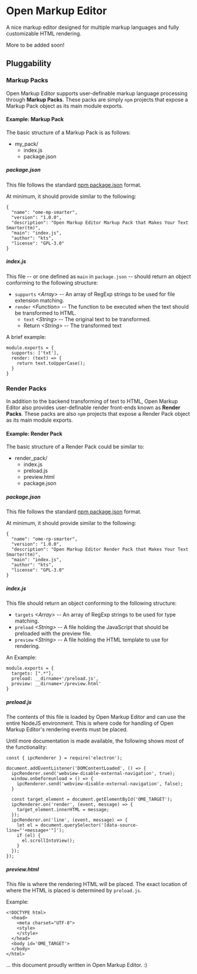 # Open Markup Editor
A nice markup editor designed for multiple markup languages and fully customizable HTML rendering.

More to be added soon!

## Pluggability
### Markup Packs
Open Markup Editor supports user-definable markup language processing through **Markup Packs**. These packs are simply `npm` projects that expose a Markup Pack object as its main module exports.

#### Example: Markup Pack
The basic structure of a Markup Pack is as follows:

  * my_pack/
    * index.js
    * package.json

##### package.json
This file follows the standard [npm package.json](https://docs.npmjs.com/files/package.json) format.

At minimum, it should provide similar to the following:

    {
      "name": "ome-mp-smarter",
      "version": "1.0.0",
      "description": "Open Markup Editor Markup Pack that Makes Your Text Smarter(tm)",
      "main": "index.js",
      "author": "kts",
      "license": "GPL-3.0"
    }

##### index.js
This file -- or one defined as `main` in `package.json` -- should return an object conforming to the following structure:

  * `supports` *&lt;Array&gt;* -- An array of RegExp strings to be used for file extension matching.
  * `render` *&lt;Function&gt;* -- The function to be executed when the text should be transformed to HTML.
    * `text` *&lt;String&gt;* -- The original text to be transformed.
    * Return *&lt;String&gt;* -- The transformed text

A brief example:

    module.exports = {
      supports: ['txt'],
      render: (text) => {
        return text.toUpperCase();
      }
    }

### Render Packs
In addition to the backend transforming of text to HTML, Open Markup Editor also provides user-definable render front-ends known as **Render Packs**. These packs are also `npm` projects that expose a Render Pack object as its main module exports.

#### Example: Render Pack
The basic structure of a Render Pack could be similar to:

  * render_pack/
    * index.js
    * preload.js
    * preview.html
    * package.json
    
##### package.json
This file follows the standard [npm package.json](https://docs.npmjs.com/files/package.json) format.

At minimum, it should provide similar to the following:

```
{
  "name": "ome-rp-smarter",
  "version": "1.0.0",
  "description": "Open Markup Editor Render Pack that Makes Your Text Smarter(tm)",
  "main": "index.js",
  "author": "kts",
  "license": "GPL-3.0"
}
```

##### index.js
This file should return an object conforming to the following structure:

  * `targets` *&lt;Array&gt;* -- An array of RegExp strings to be used for type matching.
  * `preload` *&lt;String&gt;* -- A file holding the JavaScript that should be preloaded with the preview file.
  * `preview` *&lt;String&gt;* -- A file holding the HTML template to use for rendering.

An Example:

```
module.exports = {
  targets: [".*"],
  preload: __dirname+'/preload.js',
  preview: __dirname+'/preview.html'
}
```

##### preload.js
The contents of this file is loaded by Open Markup Editor and can use the entire NodeJS environment. This is where code for handling of Open Markup Editor's rendering events must be placed.

Until more documentation is made available, the following shows most of the functionality:

```
const { ipcRenderer } = require('electron');

document.addEventListener('DOMContentLoaded', () => {
  ipcRenderer.send('webview-disable-external-navigation', true);
  window.onbeforeunload = () => {
    ipcRenderer.send('webview-disable-external-navigation', false);
  }

  const target_element = document.getElementById('OME_TARGET');
  ipcRenderer.on('render', (event, message) => {
    target_element.innerHTML = message;
  });
  ipcRenderer.on('line', (event, message) => {
    let el = document.querySelector('[data-source-line="'+message+'"]');
    if (el) {
      el.scrollIntoView();
    }
  });
});
```

##### preview.html
This file is where the rendering HTML will be placed. The exact location of where the HTML is placed is determined by `preload.js`.

Example:

```
<!DOCTYPE html>
  <head>
    <meta charset="UTF-8">
    <style>
    </style>
  </head>
  <body id='OME_TARGET'>
  </body>
</html>
```


... this document proudly written in Open Markup Editor. :)
